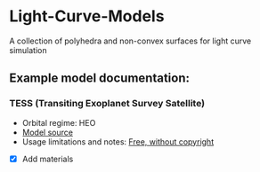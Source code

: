 # Light-Curve-Models
A collection of polyhedra and non-convex surfaces for light curve simulation

## Example model documentation:

### TESS (Transiting Exoplanet Survey Satellite)
- Orbital regime: HEO
- [Model source](https://nasa3d.arc.nasa.gov/detail/tess-jpl)
- Usage limitations and notes: [Free, without copyright](https://www.nasa.gov/multimedia/guidelines/index.html)
- [x] Add materials
